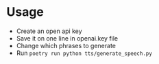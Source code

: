 # Usage

- Create an open api key
- Save it on one line in openai.key file
- Change which phrases to generate
- Run ```poetry run python tts/generate_speech.py```